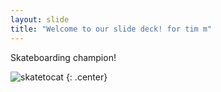 ```yaml
---
layout: slide
title: "Welcome to our slide deck! for tim m"
---
```


Skateboarding champion!

![skatetocat](https://octodex.github.com/images/skatetocat.png)
{: .center}
